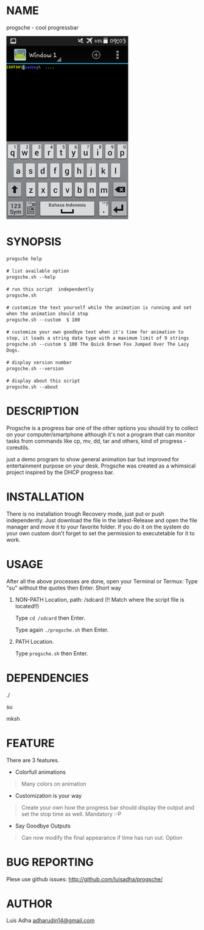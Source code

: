 # NAME

progsche - cool progressbar

![preview](./image.png)

# SYNOPSIS
    progsche help
    
    # list available option
    progsche.sh --help

    # run this script  independently
    progsche.sh

    # customize the text yourself while the animation is running and set when the animation should stop
    progsche.sh --custom  $ 100

    # customize your own goodbye text when it's time for animation to stop, it loads a string data type with a maximum limit of 9 strings
    progsche.sh --custom $ 100 The Quick Brown Fox Jumped Over The Lazy Dogs. 

    # display version number
    progsche.sh --version

    # display about this script 
    progsche.sh --about

# DESCRIPTION
Progsche is a progress bar one of the other options you should try to collect on your computer/smartphone although it's not a program that can monitor tasks from commands like cp, mv, dd, tar and others, kind of progress - coreutils.

just a demo program to show general animation bar but improved for entertainment purpose on your desk. Progsche was created as a whimsical project inspired by the DHCP progress bar.

# INSTALLATION
There is no installation trough Recovery mode, just put or push independently.
Just download the file in the latest-Release and open the file manager and move it to your favorite folder. If you do it on the system do your own custom don't forget to set the permission to executetable for it to work.

# USAGE
After all the above processes are done, open your Terminal or Termux:
Type "su" without the quotes then Enter.
Short way
1. NON-PATH Location, path: /sdcard (!! Match where the script file is located!!)

    Type `cd /sdcard` then Enter.
        
    Type again `./progsche.sh` then Enter.

2. PATH Location.

    Type `progsche.sh` then Enter.

# DEPENDENCIES
./

su

mksh

# FEATURE
There are 3 features.

- Colorfull animations
> Many colors on animation
- Customization is your way
> Create your own how the progress bar should display the output and set the stop time as well. Mandatory :-P
- Say Goodbye Outputs
> Can now modify the final appearance if time has run out. Option

# BUG REPORTING

Plese use github issues: http://github.com/luisadha/progsche/

# AUTHOR

Luis Adha <adharudin14@gmail.com>
